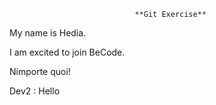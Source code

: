                                 **Git Exercise**

My name is Hedia.

I am excited to join BeCode.

Nimporte quoi!

Dev2 : Hello

